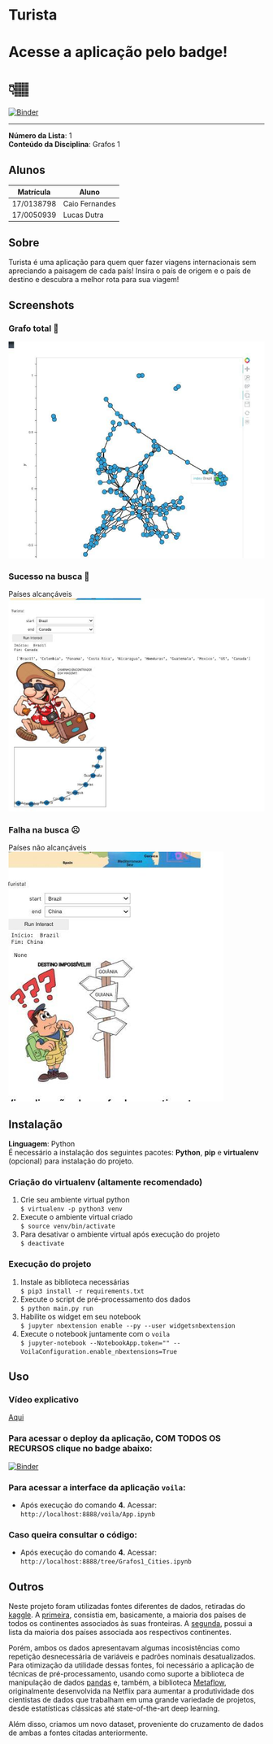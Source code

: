 # Turista
# Acesse a aplicação pelo badge! 
# 👇🏽
[![Binder](https://mybinder.org/badge_logo.svg)](https://mybinder.org/v2/gh/projeto-de-algoritmos/Grafos1_Turista/master?urlpath=%2Fvoila%2Frender%2Fapp.ipynb)

---

**Número da Lista**: 1<br>
**Conteúdo da Disciplina**: Grafos 1<br>

## Alunos
|Matrícula | Aluno |
| -- | -- |
| 17/0138798  |  Caio Fernandes |
| 17/0050939  |  Lucas Dutra    |

## Sobre 
Turista é uma aplicação para quem quer fazer viagens internacionais sem apreciando a paisagem de cada país! Insira o país de origem e o país de destino e descubra a melhor rota para sua viagem!  

## Screenshots
### Grafo total 🙂
![total_graph](img/all_graph.jpg)
### Sucesso na busca 🙂
Países alcançáveis
![success](img/success.jpg)
### Falha na busca ☹️
Países não alcançáveis
![fail](img/fail.jpg)

## Instalação 
**Linguagem**: Python<br>
É necessário a instalação dos seguintes pacotes: **Python**, **pip** e **virtualenv** (opcional) para instalação do projeto.
### Criação do virtualenv (altamente recomendado)
1. Crie seu ambiente virtual python  
    ```$ virtualenv -p python3 venv ```  
2. Execute o ambiente virtual criado  
    ```$ source venv/bin/activate```  
3. Para desativar o ambiente virtual após execução do projeto   
    ```$ deactivate```
### Execução do projeto
1. Instale as biblioteca necessárias  
    ```$ pip3 install -r requirements.txt```
2. Execute o script de pré-processamento dos dados  
    ```$ python main.py run```
3. Habilite os widget em seu notebook  
    ```$ jupyter nbextension enable --py --user widgetsnbextension```
4. Execute o notebook juntamente com o `voila`  
   ```$ jupyter-notebook --NotebookApp.token="" --VoilaConfiguration.enable_nbextensions=True```


## Uso 

### Vídeo explicativo
[Aqui](https://github.com/projeto-de-algoritmos/Grafos1_Turista/blob/master/app.mp4)

### Para acessar o deploy da aplicação, COM TODOS OS RECURSOS clique no badge abaixo:
[![Binder](https://mybinder.org/badge_logo.svg)](https://mybinder.org/v2/gh/projeto-de-algoritmos/Grafos1_Turista/master?urlpath=%2Fvoila%2Frender%2Fapp.ipynb)

### Para acessar a interface da aplicação `voila`:
 - Após execução do comando **4.** Acessar:
    `http://localhost:8888/voila/App.ipynb`

### Caso queira consultar o código:
- Após execução do comando **4.** Acessar:
  `http://localhost:8888/tree/Grafos1_Cities.ipynb`

## Outros 
<p>Neste projeto foram utilizadas fontes diferentes de dados, retiradas do <a href="https://www.kaggle.com/">kaggle</a>. A <a href="https://www.kaggle.com/resheto/country-borders">primeira</a>, consistia em, basicamente, a maioria dos países de todos os continentes associados às suas fronteiras. A <a href="https://www.kaggle.com/tomvebrcz/countriesandcontinents">segunda</a>, possui a lista da maioria dos países associada aos respectivos continentes.</p>

<p>Porém, ambos os dados apresentavam algumas incosistências como repetição desnecessária de variáveis e padrões nominais desatualizados. Para otimização da utilidade dessas fontes, foi necessário a aplicação de técnicas de pré-processamento, usando como suporte a biblioteca de manipulação de dados <a href="https://pandas.pydata.org/">pandas</a> e, também, a biblioteca <a href="https://metaflow.org/">Metaflow</a>, originalmente desenvolvida na Netflix para aumentar a produtividade dos cientistas de dados que trabalham em uma grande variedade de projetos, desde estatísticas clássicas até state-of-the-art deep learning.</p>

<p>Além disso, criamos um novo dataset, proveniente do cruzamento de dados de ambas a fontes citadas anteriormente.</p>
